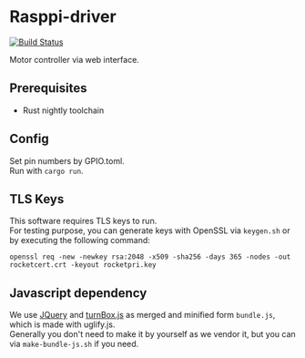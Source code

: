 # Rasppi-driver

[![Build Status](https://travis-ci.org/equal-l2/rasppi-driver.svg?branch=master)](https://travis-ci.org/equal-l2/rasppi-driver)

Motor controller via web interface.

## Prerequisites
- Rust nightly toolchain

## Config
Set pin numbers by GPIO.toml.  
Run with `cargo run`.

## TLS Keys
This software requires TLS keys to run.  
For testing purpose, you can generate keys with OpenSSL via `keygen.sh` or by executing the following command:
```
openssl req -new -newkey rsa:2048 -x509 -sha256 -days 365 -nodes -out rocketcert.crt -keyout rocketpri.key
```

## Javascript dependency
We use [JQuery](https://github.com/jquery/jquery) and [turnBox.js](https://github.com/nohtcoltd/turnbox_js) as merged and minified form `bundle.js`, which is made with uglify.js.  
Generally you don't need to make it by yourself as we vendor it, but you can via `make-bundle-js.sh` if you need.  
